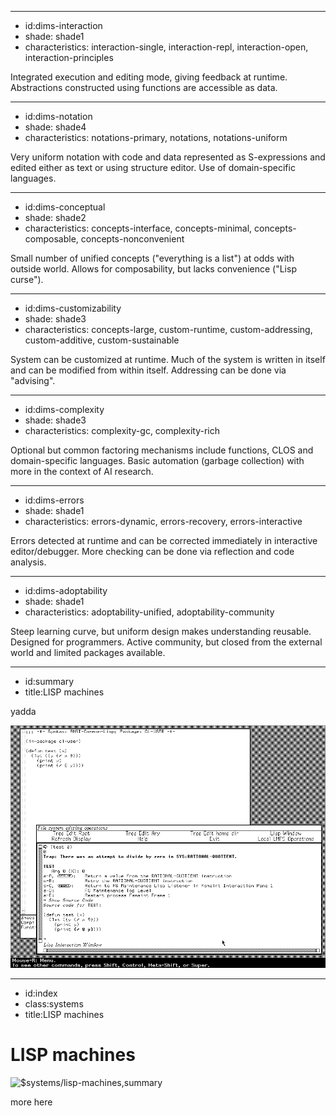 ----------------------------------------------------------------------------------------------------
- id:dims-interaction
- shade: shade1
- characteristics: interaction-single, interaction-repl, interaction-open, interaction-principles

Integrated execution and editing mode, giving feedback at runtime. 
Abstractions constructed using functions are accessible as data.

----------------------------------------------------------------------------------------------------
- id:dims-notation
- shade: shade4
- characteristics: notations-primary, notations, notations-uniform

Very uniform notation with code and data represented as S-expressions 
and edited either as text or using structure editor. Use of domain-specific languages.

----------------------------------------------------------------------------------------------------
- id:dims-conceptual
- shade: shade2
- characteristics: concepts-interface, concepts-minimal, concepts-composable, concepts-nonconvenient

Small number of unified concepts ("everything is a list") at odds with outside world.
Allows for composability, but lacks convenience ("Lisp curse").

----------------------------------------------------------------------------------------------------
- id:dims-customizability
- shade: shade3
- characteristics: concepts-large, custom-runtime, custom-addressing, custom-additive, custom-sustainable

System can be customized at runtime. Much of the system is written in itself and can be
modified from within itself. Addressing can be done via "advising".

----------------------------------------------------------------------------------------------------
- id:dims-complexity
- shade: shade3
- characteristics: complexity-gc, complexity-rich

Optional but common factoring mechanisms include functions, CLOS and domain-specific languages.
Basic automation (garbage collection) with more in the context of AI research.

----------------------------------------------------------------------------------------------------
- id:dims-errors
- shade: shade1
- characteristics: errors-dynamic, errors-recovery, errors-interactive

Errors detected at runtime and can be corrected immediately in interactive editor/debugger.
More checking can be done via reflection and code analysis.

----------------------------------------------------------------------------------------------------
- id:dims-adoptability
- shade: shade1
- characteristics: adoptability-unified, adoptability-community

Steep learning curve, but uniform design makes understanding reusable. Designed for programmers.
Active community, but closed from the external world and limited packages available.

----------------------------------------------------------------------------------------------------
- id:summary
- title:LISP machines

yadda

![](img/sys/lisp-genera.gif)


----------------------------------------------------------------------------------------------------
- id:index
- class:systems
- title:LISP machines

# LISP machines

![$systems/lisp-machines,summary](#left=index)

more here


